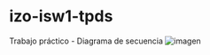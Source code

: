 # izo-isw1-tpds
Trabajo práctico - Diagrama de secuencia
![imagen](https://github.com/matiassaguir/izo-isw1-tpds/blob/main/DS%20C%C3%A1mara%20Vial%20Matias%20Saguir.jpg)
